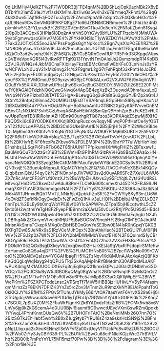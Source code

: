 0dILItlMHy4UdXZT%2F71WODR3BjFFE4qnM%2BDShLcjOpk0acMBk2X8vEDTb4fn31am531eJYvf1ssNXM1mJbz1iwGs5wKh3x678Ymeq7kPmtU%2BqG4k3X0wv5TAjffBFdjFQZTuuZq%2FZAmc9phA1B7oSph%2F4QXkoHiGo%2FqUL9Neo9CwGmVMQ6PAKFQKgE71o66JZBNiMCNRmoen%2FLhIdzhz4nDpkmkhv5%2FYLynzkB%2BTEZ0VEmE8vCTkaJ0d5en%2FN1otjZbdn81SvgJ2lCp0b3ACQpxK3HPia6I8Dq2nAmNhSOYtGVy9bYLU%2F7rzcix4I3MnUWA9ysbFgmwwqsoGIIVw7M6E4%2FYkHKNSldT1yW9ZDOYHJAVwXd%2FhUu7Fak32JOTX5C55noJSAFPssPbgSsGgYNpKcc%2Bgn7vjsXIoPOEE1IRZ%2B1JN8OBqAiavJiTxk5hVIEiJJoB7EmcKaoJsU1QTMLiaqFmIrtTE5gpUhe9criaWt82kGb3sd2wsqhz9kl%2FA6Q%2BYCsBQRbGcwRUFTR5Prk03GKpgaVJhwcGVBVeVpdKQR5I43vlRwRFTTgKQ131YevtNTmOAIeiJs2QymzmdpR14KbDB22VURJWNQs4JkbM6CnaFXlbHayFkzbEBMcQmsFwEbKFe03LnNnJs0zYRwNCFWLxN0UqV21xMx8nvg21c%2F9gmrL2gG7rFshRqbf33kPmtHoJoER6W%2FjGhqvFEU3Lm4gxQyCTGNlguC2bP3wd%2Fey95fZlG02YlleOHO%2FypuY6X%2FVMGmdJ7SO9yxzvolOBjzCF0kSALxvG2VXJWJF6t9n4qiVWPIO0u8Yk55XiXXL1DbhwUPhsLjhv6SkvGej5uC30E0OYi5WOZUl268E220PiMtwFfCIfAGAIOFdzhNOGQwcGNwqGt4ApGB4egXzBk3OuowdAQhm4uxuLoDWNp9NYSKF1zbnD3kTATE53HgAxBLewgG0g3uRhBtSu3guGYJErZp2aGt4JSCm%2BnfpQSI6ma4ZQUM9UzUjEsGTVSARmqLBGp5HlmS6RyapHKaoNU2tRXQaBNE4dYP7xVHOqU3PopHBoShabAm1UGTBIK2XpQyK5FIVvveOnEM0BbvC1zNXU6I7SvhSCzb5wgA6AByHEikiVSBmQpQ8HbhZprBixFeKE2vHL0wJUpsTqmTE81RiRoimiAZH9Bn9O0urhgRTQ87zos3XOPXAqkZSpwMj5XHQF9QQ5kil6c88YO0DK6XXXKdj8RQnpRuzdxwRqqyNEiwqP0FtfHefCe4yfOSTxhT22fUULqAPPJSL%2BID3CnIGUkeShAn1E%2BSjErjHl%2FYlZ2WkcVBl4eT0LMjiRmc3AxK0bfvYr5KqNrZDGDPqNrlGJWOK97FfMj66lSUBf%2FAEVtz2IQ2FR6ti17UxWDtF4lrv5Ioz%2BJTzqEX%2B7AEAwtTsVnHZewJD%2FLLbLjRt%2BKHyfrBjKF6frcxPaZKbvy6%2FDLBM3P4%2Bv6hrYPT7uIWbHloYIlxdE1nshbsjLLSqrPi6FsRTbG6ZT85hUUNFTPfpikumHXrWigFHlZ%2BTaxaw1UBauMnGOu70rXzzGr319B%2BWmHEtGP1hRMiGlzRVvHGb8BbZ09AaSxHNHJJhLPwEa1AeWNYQhLEeNQDgPtGoZU0SiThCHWDW8VhlRxGdphqA0IYVsacJNeNQIQ0r3SSycgZNeCkKMNhPAcuTaykeWYBnbE20CSy3v6%2B8UnlQN3kvjE%2Buet4pMqpqJLfGpMCYhfq%2FQ750JTACGrFoRcXSBk14KQOyQIqb6zmiQIsU54qyCk%2FNQnp4pJ1V7WDBsv2dOuyAR6SFcZPXeUL6WU6ZX7nRcJAmcFF3GYLfd0nzXJ%2BuWfpEHJUxvs3y95FcYqjtLZytsG4UdR9LMfvvqZHnD5%2BxwDs1wAdu98RnHTLCeKk60XcnmvXhJ45D%2FRJi89JNmaq7XlFt7uVJE3SidnmcgocNAI%2FZTo7Yy8%2FiKI1tUr42S38SJaJSzSiNalM6r4WTJHmxd5QbTMVTjLNNir5jlpQipbkfrZnSK%2FyCWYly8Ky93mLU6W4oOVdZF3efkRkOqyOvdpEv%2FwZxQ1hXIv3uLHOl%2BDbibJMfejZCLkD37hnnTpL%2BLEy9b0mqWbYPEj8vf08YIoSAPWPnJZTpa15bjHEcqtwthL5cZZBvtd6H2w4tmiYeTgH8F2FyepF1E9rmr2aXArlJ50v0Lv2RXjYPd5U95d5HBdcII2U15%2BG2WUGMpwlnGHnVh7XGftSffXZO2tOmtPUi639n0aEqhgbzNXJhLDBfhgAik2ZGrrymVfvoiqMHjUF5tBaBOC3sV9nqhH%2BrgG1M1ECAJbdtMMrisnAkSnrisTCkepKMXgOnEibHSEOnGtwYeSE3bw0EN4IsR0nCpxjYGK0BDXFgTDw8SJeNRx6sS1RzVCeMJhOpx%2BnAhkHad%2BTDkGUl7FuM9FjNWiV%2FGJ2p0a7WI%2FLCH0Y2bMDWMMcY6wcfBH0%2F0QulmdS1yCBrXlOYg5E9clFK3bTPiI2rCxwW7ck2sD%2FmQQ72hcG2VXvFHXBoPGscV%2FDOldhY052QGxBsgDXkeyVk2xxq0wdD2HtJrXEtJa9qVbxRIFsdoplrSM1ehwZdHameCo8QSa4ojDFT%2FVB%2FLiMC1HNsB05%2B7pcI1Wq8No099rCWotO%2BKtAlEvQa1zw4YCGAHbagFH5%2FzNqv1KdQMUnAJAoXqAcjQBFKoFKGdQgLqWqNayg94qQPUS1Tq3SkAqAMp1nRYBMedmX30AlPbdMLsAKFwPUK4mgMK1AOUOClDXEvFq3njEq9kpQ31kmxEQPvLJ6GaI2tDNbVhv3SDVOCp%2FQJCSluByW5JGBOBqQMg0BgWha%2BGmzRvnptFlGzMsQm%2B%2FDxai2MTtwPtYMOFs90fw8u6PFe5JrMlpBSX3aGtQKIljWpEF%2BiWSWcPKm%2FSZXPCTcdqLnsc2VPSrqTf7MiW5IHBB3jzHUHivLYV6yP4AfasmqmMimzZzF8EKN7DPIZK3YnZs5rcZbv3MTnm2luR9mzXkNY8EUdPpahtToG0kKK2JY%2BfM%2FPGv5fTUhuJYkMyE66rVtOA7ltasYwtF6VrvXS29a6Hj0I3TcUgdqjkWiwaubSdweRPDUdiyTjfFbLlp79GWmYYpULkGOEPldk%2FKoqZu7SGtXL7pSUXZ0M%2FbuWrFlgnrKtZk6YADxdcRdzZRlB%2FCMk5wb8x6VLhVy6jg0kZkGScemA4d0UU0BjvI6Iaumf8O9wwctUEycVXmGswRZmQpqxb1YYwqL4PYntKnntOUaQw6V%2B7UHOFriTAtO%2BeNmiMMx26O7rm7O%2BIzSGTkJEhHebf5wb%2B0xZ1ug9tyb7YRUI6sZ4za9sksHcISN9jS%2BFmS%2FxkZbm29ukhHIL2OWz8VM90Ly8vfLbo9TN2witOfpK28nY161e%2BvXpNgLLbyxpa2kXeuKENmzllSeWFvfZa00xjUoyV1TUckPc8v49z2U5%2BOCU%2FWo0ZtYy3JyGBY639rPL%2BU1k%2BwGu68crFNlelKGjzWrc27lrBVfLVhq%2BQ0ibPmPxYnYL75M15mzf70Pw%3D%3D%3C%2Fdiagram%3E%3C%2Fmxfile%3E

